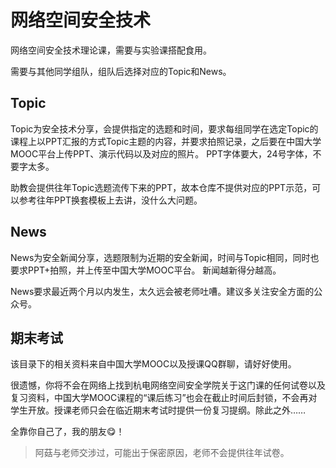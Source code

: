 # 网络空间安全技术
网络空间安全技术理论课，需要与实验课搭配食用。

需要与其他同学组队，组队后选择对应的Topic和News。

## Topic
Topic为安全技术分享，会提供指定的选题和时间，要求每组同学在选定Topic的课程上以PPT汇报的方式Topic主题的内容，并要求拍照记录，之后要在中国大学MOOC平台上传PPT、演示代码以及对应的照片。
PPT字体要大，24号字体，不要字太多。

助教会提供往年Topic选题流传下来的PPT，故本仓库不提供对应的PPT示范，可以参考往年PPT换套模板上去讲，没什么大问题。

## News
News为安全新闻分享，选题限制为近期的安全新闻，时间与Topic相同，同时也要求PPT+拍照，并上传至中国大学MOOC平台。
新闻越新得分越高。

News要求最近两个月以内发生，太久远会被老师吐嘈。建议多关注安全方面的公众号。

## 期末考试
该目录下的相关资料来自中国大学MOOC以及授课QQ群聊，请好好使用。

很遗憾，你将不会在网络上找到杭电网络空间安全学院关于这门课的任何试卷以及复习资料，中国大学MOOC课程的“课后练习”也会在截止时间后封锁，不会再对学生开放。授课老师只会在临近期末考试时提供一份复习提纲。除此之外……

全靠你自己了，我的朋友😋！

> 阿菇与老师交涉过，可能出于保密原因，老师不会提供往年试卷。